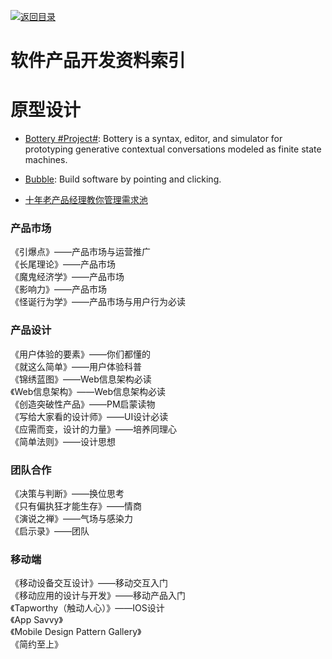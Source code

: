 [![返回目录](https://parg.co/UGo)](https://parg.co/b4z) 
 


# 软件产品开发资料索引

# 原型设计

* [Bottery #Project#](https://github.com/google/bottery): Bottery is a syntax, editor, and simulator for prototyping generative contextual conversations modeled as finite state machines.

* [Bubble](https://bubble.is/): Build software by pointing and clicking.

- [十年老产品经理教你管理需求池](http://www.woshipm.com/pmd/510851.html)


### 产品市场        
 《引爆点》——产品市场与运营推广        
 《长尾理论》——产品市场        
 《魔鬼经济学》——产品市场        
 《影响力》——产品市场       
 《怪诞行为学》——产品市场与用户行为必读        

### 产品设计        
 《用户体验的要素》——你们都懂的       
 《就这么简单》——用户体验科普       
 《锦绣蓝图》——Web信息架构必读        
 《Web信息架构》——Web信息架构必读        
 《创造突破性产品》——PM启蒙读物        
 《写给大家看的设计师》——UI设计必读        
 《应需而变，设计的力量》——培养同理心       
 《简单法则》——设计思想        

### 团队合作        
 《决策与判断》——换位思考       
 《只有偏执狂才能生存》——情商       
 《演说之禅》——气场与感染力       
 《启示录》——团队      

### 移动端
 《移动设备交互设计》——移动交互入门   
 《移动应用的设计与开发》——移动产品入门   
 《Tapworthy（触动人心）》——IOS设计   
 《App Savvy》   
 《Mobile Design Pattern Gallery》   
 《简约至上》
